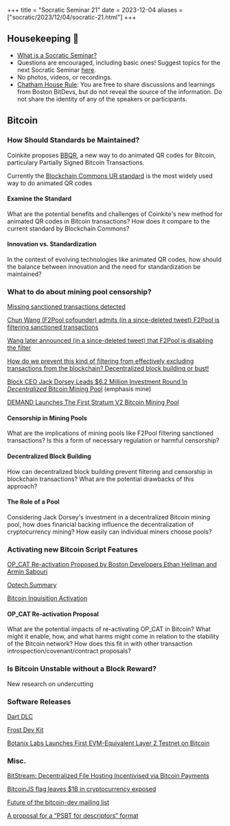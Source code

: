 +++
title = "Socratic Seminar 21"
date = 2023-12-04
aliases = ["socratic/2023/12/04/socratic-21.html"]
+++

## Housekeeping 🧹

- [What is a Socratic Seminar?](https://bitdevs.org/about#socratic-seminars)
- Questions are encouraged, including basic ones! Suggest topics for the next Socratic Seminar [here](https://github.com/0xBEEFCAF3/bostonbitdevs/issues/new).
- No photos, videos, or recordings.
- [Chatham House Rule](https://www.chathamhouse.org/about-us/chatham-house-rule): You are free to share discussions and learnings from Boston BitDevs, but do not reveal the source of the information. Do not share the identity of any of the speakers or participants.

## Bitcoin

### How Should Standards be Maintained?

Coinkite proposes [BBQR](https://bbqr.org), a new way to do animated QR codes for Bitcoin, particulary Partially Signed Bitcoin Transactions.

Currently the [Blockchain Commons UR standard](https://x.com/christophera/status/1646273024650539008?s=46&t=PtDQpC8qXN6eLrhVrXTVNA) is the most widely used way to do animated QR codes

#### Examine the Standard

What are the potential benefits and challenges of Coinkite's new method for animated QR codes in Bitcoin transactions? How does it compare to the current standard by Blockchain Commons?

#### Innovation vs. Standardization

In the context of evolving technologies like animated QR codes, how should the balance between innovation and the need for standardization be maintained?

### What to do about mining pool censorship?

[Missing sanctioned transactions detected](https://b10c.me/observations/08-missing-sanctioned-transactions/?t)

[Chun Wang (F2Pool cofounder) admits (in a since-deleted tweet) F2Pool is filtering sanctioned transactions](
https://twitter.com/OrangeSurfBTC/status/1727228792056471669)

[Wang later announced (in a since-deleted tweet) that F2Pool is disabling the filter](https://twitter.com/ChrisBlec/status/1727380505635795370)

[How do we prevent this kind of filtering from effectively excluding transactions from the blockchain? Decentralized block building or bust!](https://twitter.com/lightcoin/status/1728110191907074514)


[Block CEO Jack Dorsey Leads $6.2 Million Investment Round In *Decentralized* Bitcoin Mining Pool](https://bitcoinmagazine.com/business/ocean-jack-dorsey-funds-bitcoin-mining-pool) (emphasis mine)

[DEMAND Launches The First Stratum V2 Bitcoin Mining Pool](https://www.nobsbitcoin.com/demand-statum-v2-mining-pool/)

#### Censorship in Mining Pools

What are the implications of mining pools like F2Pool filtering sanctioned transactions? Is this a form of necessary regulation or harmful censorship?

#### Decentralized Block Building

How can decentralized block building prevent filtering and censorship in blockchain transactions? What are the potential drawbacks of this approach?


#### The Role of a Pool

Considering Jack Dorsey's investment in a decentralized Bitcoin mining pool, how does financial backing influence the decentralization of cryptocurrency mining? How easily can individual miners choose pools?

### Activating new Bitcoin Script Features

[OP_CAT Re-activation Proposed by Boston Developers Ethan Heilman and Armin Sabouri](https://github.com/EthanHeilman/op_cat_draft/blob/main/cat.mediawiki)

[Optech Summary](https://bitcoinops.org/en/newsletters/2023/10/25/)

[Bitcoin Inquisition Activation](https://github.com/bitcoin-inquisition/bitcoin/pull/39#pullrequestreview-1746365548)


#### OP_CAT Re-activation Proposal

What are the potential impacts of re-activating OP_CAT in Bitcoin? What might it enable, how, and what harms might come in relation to the stability of the Bitcoin network? How does this fit in with other transaction introspection/covenant/contract proposals?


### Is Bitcoin Unstable without a Block Reward?

New research on undercutting

### Software Releases

[Dart DLC](https://github.com/Horus-Org/dart-dlc)

[Frost Dev Kit](https://github.com/FrostDevKit)

[Botanix Labs Launches First EVM-Equivalent Layer 2 Testnet on Bitcoin](https://bitcoinmagazine.com/technical/botanix-labs-launches-first-evm-equivalent-layer-2-testnet-on-bitcoin)


### Misc.
[BitStream: Decentralized File Hosting Incentivised via Bitcoin Payments](https://robinlinus.com/bitstream.pdf)

[BitcoinJS flag leaves $1B in cryptocurrency exposed](https://twitter.com/bax1337/status/1724534339206033532)

[Future of the bitcoin-dev mailing list](https://lists.linuxfoundation.org/pipermail/bitcoin-dev/2023-November/022134.html)

[A proposal for a “PSBT for descriptors” format](https://lists.linuxfoundation.org/pipermail/bitcoin-dev/2023-November/022184.html)
